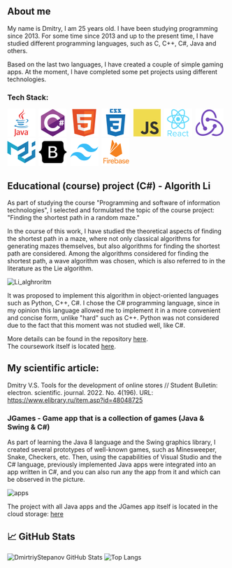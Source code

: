 ## About me

My name is Dmitry, I am 25 years old. I have been studying programming since 2013. For some time since 2013 and up to the present time, 
I have studied different programming languages, such as C, C++, C#, Java and others. 

Based on the last two languages, I have created a couple of simple gaming apps. At the moment, I have completed some pet projects using different technologies.

### Tech Stack:

<p>
<img src="https://github.com/devicons/devicon/blob/master/icons/java/java-original-wordmark.svg" title="Java" alt="Java" width="64" height="64"/>&nbsp;
<img src="https://github.com/devicons/devicon/blob/master/icons/csharp/csharp-original.svg" title="C#" alt="C#" width="64" height="64"/>&nbsp;
<img src="https://github.com/devicons/devicon/blob/master/icons/html5/html5-original.svg" title="HTML5" alt="HTML" width="64" height="64"/>&nbsp;
<img src="https://github.com/devicons/devicon/blob/master/icons/css3/css3-plain-wordmark.svg"  title="CSS3" alt="CSS" width="64" height="64"/>&nbsp; 
<img src="https://github.com/devicons/devicon/blob/master/icons/javascript/javascript-original.svg" title="JavaScript" alt="JavaScript" width="64" height="64"/>&nbsp;
<img src="https://github.com/devicons/devicon/blob/master/icons/react/react-original-wordmark.svg" title="React" alt="React" width="64" height="64"/>&nbsp;
<img src="https://github.com/devicons/devicon/blob/master/icons/redux/redux-original.svg" title="Redux" alt="Redux " width="64" height="64"/>&nbsp;
<img src="https://github.com/devicons/devicon/blob/master/icons/materialui/materialui-original.svg" title="Material UI" alt="Material UI" width="64" height="64"/>&nbsp;
<img src="https://github.com/devicons/devicon/blob/master/icons/bootstrap/bootstrap-plain.svg" title="Bootstrap" alt="Bootstrap" width="64" height="64"/>&nbsp;
<img src="https://github.com/devicons/devicon/blob/master/icons/tailwindcss/tailwindcss-plain.svg" title="Tailwind" alt="Tailwind" width="64" height="64"/>&nbsp;
<img src="https://github.com/devicons/devicon/blob/master/icons/firebase/firebase-plain-wordmark.svg" title="Firebase" alt="Firebase" width="64" height="64"/>&nbsp;
</p>

## Educational (course) project (C#) - Algorith Li
As part of studying the course "Programming and software of information technologies", I selected and formulated the topic of the course project: "Finding the shortest path in a random maze."

In the course of this work, I have studied the theoretical aspects of finding the shortest path in a maze, where not only classical algorithms for generating mazes themselves, but also algorithms for finding the shortest path are considered.
Among the algorithms considered for finding the shortest path, a wave algorithm was chosen, which is also referred to in the literature as the Lie algorithm.

![Li_alghroritm](https://user-images.githubusercontent.com/61186198/213748225-3e8919a5-ee82-4ad2-a85b-a4e062f7c4d6.gif)

It was proposed to implement this algorithm in object-oriented languages such as Python, C++, C#.
I chose the C# programming language, since in my opinion this language allowed me to implement it in a more convenient and concise form, unlike "hard" such as C++. Python was not considered due to the fact that this moment was not studied well, like C#.

More details can be found in the repository [here](https://github.com/GreyStone97/Algorith_Li).    
The coursework itself is located [here](https://cloud.mail.ru/public/pY23/NKTNW6bje).  

## My scientific article: 
Dmitry V.S. Tools for the development of online stores // Student Bulletin: electron. scientific. journal. 2022. No. 4(196). 
URL: https://www.elibrary.ru/item.asp?id=48048725

### JGames - Game app that is a collection of games (Java & Swing & C#)
As part of learning the Java 8 language and the Swing graphics library, I created several prototypes of well-known games, such as Minesweeper, Snake, Checkers, etc. Then, using the capabilities of Visual Studio and the C# language, previously implemented Java apps were integrated into an app written in C#, and you can also run any the app from it and which can be observed in the picture.

![apps](https://user-images.githubusercontent.com/61186198/176729764-10be83f8-d931-4c07-8531-afb480418716.png)

The project with all Java apps and the JGames app itself is located in the cloud storage: [here](https://cloud.mail.ru/public/AYXh/ADBDehBxZ)

## 📈 GitHub Stats

![DmirtriyStepanov GitHub Stats](https://github-readme-stats.vercel.app/api?username=GreyStone97&count_private=true&hide=contribs&show_icons=true&theme=radical)
![Top Langs](https://github-readme-stats.vercel.app/api/top-langs/?username=GreyStone97&count_private=true&hide=tsql&langs_count=7&theme=radical&layout=compact)
